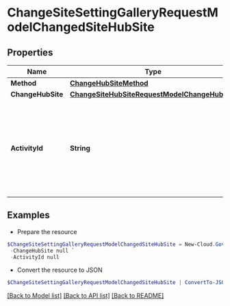 # ChangeSiteSettingGalleryRequestModelChangedSiteHubSite
## Properties

Name | Type | Description | Notes
------------ | ------------- | ------------- | -------------
**Method** | [**ChangeHubSiteMethod**](ChangeHubSiteMethod.md) |  | [optional] 
**ChangeHubSite** | [**ChangeSiteHubSiteRequestModelChangeHubSite**](ChangeSiteHubSiteRequestModelChangeHubSite.md) |  | [optional] 
**ActivityId** | **String** | An unique identifier for the activity which can be used to find configuration in the dynamic service if it is assign by IT | [optional] 

## Examples

- Prepare the resource
```powershell
$ChangeSiteSettingGalleryRequestModelChangedSiteHubSite = New-Cloud.Governance.ClientChangeSiteSettingGalleryRequestModelChangedSiteHubSite  -Method null `
 -ChangeHubSite null `
 -ActivityId null
```

- Convert the resource to JSON
```powershell
$ChangeSiteSettingGalleryRequestModelChangedSiteHubSite | ConvertTo-JSON
```

[[Back to Model list]](../README.md#documentation-for-models) [[Back to API list]](../README.md#documentation-for-api-endpoints) [[Back to README]](../README.md)


